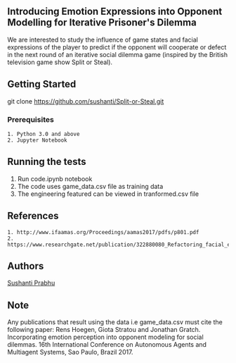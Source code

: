## Introducing Emotion Expressions into Opponent Modelling for Iterative Prisoner's Dilemma

We are interested to study the influence of game states and facial expressions of the player to predict if the opponent will cooperate or defect in the next round of an iterative social dilemma game (inspired by the British television game show Split or Steal).

## Getting Started

git clone https://github.com/sushanti/Split-or-Steal.git

### Prerequisites

```
1. Python 3.0 and above
2. Jupyter Notebook
```

## Running the tests

1. Run code.ipynb notebook
2. The code uses game_data.csv file as training data
3. The engineering featured can be viewed in tranformed.csv file

## References

```
1. http://www.ifaamas.org/Proceedings/aamas2017/pdfs/p801.pdf
2. https://www.researchgate.net/publication/322880080_Refactoring_facial_expressions_An_automatic_analysis_of_natural_occurring_facial_expressions_in_iterative_social_dilemma
```

## Authors

[Sushanti Prabhu](https://github.com/sushanti)


## Note

Any publications that result using the data i.e game_data.csv must cite the following paper:
Rens Hoegen, Giota Stratou and Jonathan Gratch. Incorporating emotion perception into opponent modeling for social dilemmas. 16th International Conference on Autonomous Agents and Multiagent Systems, Sao Paulo, Brazil 2017.
